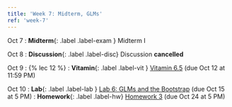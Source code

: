 ```yaml
---
title: 'Week 7: Midterm, GLMs'
ref: 'week-7'
---
```


Oct 7
: **Midterm**{: .label .label-exam } Midterm I

Oct 8
: **Discussion**{: .label .label-disc} Discussion **cancelled**

Oct 9
: {% lec 12 %}
: **Vitamin**{: .label .label-vit } [Vitamin 6.5](https://www.gradescope.com/courses/1104495) (due Oct 12 at 11:59 PM) 

Oct 10
: **Lab**{: .label .label-lab } [Lab 6: GLMs and the Bootstrap](https://data102.datahub.berkeley.edu/)  (due Oct 15 at 5 PM)
: **Homework**{: .label .label-hw} [Homework 3](https://data102.datahub.berkeley.edu/) (due Oct 24 at 5 PM)
